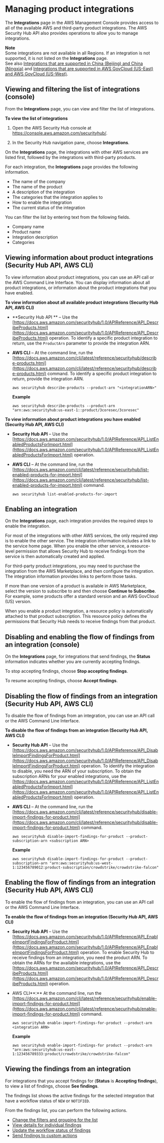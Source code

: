 # Managing product integrations<a name="securityhub-integrations-managing"></a>

The **Integrations** page in the AWS Management Console provides access to all of the available AWS and third\-party product integrations\. The AWS Security Hub API also provides operations to allow you to manage integrations\.

**Note**  
Some integrations are not available in all Regions\. If an integration is not supported, it is not listed on the **Integrations** page\.  
See also [Integrations that are supported in China \(Beijing\) and China \(Ningxia\)](securityhub-regions.md#securityhub-regions-integration-support-china) and [Integrations that are supported in AWS GovCloud \(US\-East\) and AWS GovCloud \(US\-West\)](securityhub-regions.md#securityhub-regions-integration-support-govcloud)\.

## Viewing and filtering the list of integrations \(console\)<a name="securityhub-integrations-view-filter"></a>

From the **Integrations** page, you can view and filter the list of integrations\.

**To view the list of integrations**

1. Open the AWS Security Hub console at [https://console\.aws\.amazon\.com/securityhub/](https://console.aws.amazon.com/securityhub/)\.

1. In the Security Hub navigation pane, choose **Integrations**\.

On the **Integrations** page, the integrations with other AWS services are listed first, followed by the integrations with third\-party products\.

For each integration, the **Integrations** page provides the following information\.
+ The name of the company
+ The name of the product
+ A description of the integration
+ The categories that the integration applies to
+ How to enable the integration
+ The current status of the integration

You can filter the list by entering text from the following fields\.
+ Company name
+ Product name
+ Integration description
+ Categories

## Viewing information about product integrations \(Security Hub API, AWS CLI\)<a name="securityhub-integrations-view-api"></a>

To view information about product integrations, you can use an API call or the AWS Command Line Interface\. You can display information about all product integrations, or information about the product integrations that you have enabled\.

**To view information about all available product integrations \(Security Hub API, AWS CLI\)**
+ **Security Hub API ** – Use the [https://docs.aws.amazon.com/securityhub/1.0/APIReference/API_DescribeProducts.html](https://docs.aws.amazon.com/securityhub/1.0/APIReference/API_DescribeProducts.html) operation\. To identify a specific product integration to return, use the `ProductArn` parameter to provide the integration ARN\.
+ **AWS CLI** – At the command line, run the [https://docs.aws.amazon.com/cli/latest/reference/securityhub/describe-products.html](https://docs.aws.amazon.com/cli/latest/reference/securityhub/describe-products.html) command\. To identify a specific product integration to return, provide the integration ARN\.

  ```
  aws securityhub describe-products --product-arn "<integrationARN>"
  ```

  **Example**

  ```
  aws securityhub describe-products --product-arn "arn:aws:securityhub:us-east-1::product/3coresec/3coresec"
  ```

**To view information about product integrations you have enabled \(Security Hub API, AWS CLI\)**
+ **Security Hub API** – Use the [https://docs.aws.amazon.com/securityhub/1.0/APIReference/API_ListEnabledProductsForImport.html](https://docs.aws.amazon.com/securityhub/1.0/APIReference/API_ListEnabledProductsForImport.html) operation\.
+ **AWS CLI** – At the command line, run the [https://docs.aws.amazon.com/cli/latest/reference/securityhub/list-enabled-products-for-import.html](https://docs.aws.amazon.com/cli/latest/reference/securityhub/list-enabled-products-for-import.html) command\.

  ```
  aws securityhub list-enabled-products-for-import
  ```

## Enabling an integration<a name="securityhub-integration-enable"></a>

On the **Integrations** page, each integration provides the required steps to enable the integration\.

For most of the integrations with other AWS services, the only required step is to enable the other service\. The integration information includes a link to the service home page\. When you enable the other service, a resource\-level permission that allows Security Hub to receive findings from the service is then automatically created and applied\.

For third\-party product integrations, you may need to purchase the integration from the AWS Marketplace, and then configure the integration\. The integration information provides links to perform those tasks\.

If more than one version of a product is available in AWS Marketplace, select the version to subscribe to and then choose **Continue to Subscribe**\. For example, some products offer a standard version and an AWS GovCloud \(US\) version\.

When you enable a product integration, a resource policy is automatically attached to that product subscription\. This resource policy defines the permissions that Security Hub needs to receive findings from that product\.

## Disabling and enabling the flow of findings from an integration \(console\)<a name="securityhub-integration-findings-flow-console"></a>

On the **Integrations** page, for integrations that send findings, the **Status** information indicates whether you are currently accepting findings\.

To stop accepting findings, choose **Stop accepting findings**\.

To resume accepting findings, choose **Accept findings**\.

## Disabling the flow of findings from an integration \(Security Hub API, AWS CLI\)<a name="securityhub-integration-findings-flow-disable-api"></a>

To disable the flow of findings from an integration, you can use an API call or the AWS Command Line Interface\.

**To disable the flow of findings from an integration \(Security Hub API, AWS CLI\)**
+ **Security Hub API** – Use the [https://docs.aws.amazon.com/securityhub/1.0/APIReference/API_DisableImportFindingsForProduct.html](https://docs.aws.amazon.com/securityhub/1.0/APIReference/API_DisableImportFindingsForProduct.html) operation\. To identify the integration to disable, you need the ARN of your subscription\. To obtain the subscription ARNs for your enabled integrations, use the [https://docs.aws.amazon.com/securityhub/1.0/APIReference/API_ListEnabledProductsForImport.html](https://docs.aws.amazon.com/securityhub/1.0/APIReference/API_ListEnabledProductsForImport.html) operation\.
+ **AWS CLI** – At the command line, run the [https://docs.aws.amazon.com/cli/latest/reference/securityhub/disable-import-findings-for-product.html](https://docs.aws.amazon.com/cli/latest/reference/securityhub/disable-import-findings-for-product.html) command\.

  ```
  aws securityhub disable-import-findings-for-product --product-subscription-arn <subscription ARN>
  ```

  **Example**

  ```
  aws securityhub disable-import-findings-for-product --product-subscription-arn "arn:aws:securityhub:us-west-1:123456789012:product-subscription/crowdstrike/crowdstrike-falcon"
  ```

## Enabling the flow of findings from an integration \(Security Hub API, AWS CLI\)<a name="securityhub-integration-findings-flow-enable-api"></a>

To enable the flow of findings from an integration, you can use an API call or the AWS Command Line Interface\.

**To enable the flow of findings from an integration \(Security Hub API, AWS CLI\)**
+ **Security Hub API** – Use the [https://docs.aws.amazon.com/securityhub/1.0/APIReference/API_EnableImportFindingsForProduct.html](https://docs.aws.amazon.com/securityhub/1.0/APIReference/API_EnableImportFindingsForProduct.html) operation\. To enable Security Hub to receive findings from an integration, you need the product ARN\. To obtain the ARNs for the available integrations, use the [https://docs.aws.amazon.com/securityhub/1.0/APIReference/API_DescribeProducts.html](https://docs.aws.amazon.com/securityhub/1.0/APIReference/API_DescribeProducts.html) operation\.
+ AWS CLI**:** At the command line, run the [https://docs.aws.amazon.com/cli/latest/reference/securityhub/enable-import-findings-for-product.html](https://docs.aws.amazon.com/cli/latest/reference/securityhub/enable-import-findings-for-product.html) command\.

  ```
  aws securityhub enable-import-findings-for-product --product-arn <integration ARN>
  ```

  **Example**

  ```
  aws securityhub enable-import-findings-for product --product-arn "arn:aws:securityhub:us-east-1:123456789333:product/crowdstrike/crowdstrike-falcon"
  ```

## Viewing the findings from an integration<a name="securityhub-integration-view-findings"></a>

For integrations that you accept findings for \(**Status** is **Accepting findings**\), to view a list of findings, choose **See findings**\.

The findings list shows the active findings for the selected integration that have a workflow status of `NEW` or `NOTIFIED`\.

From the findings list, you can perform the following actions\.
+ [Change the filters and grouping for the list](findings-filtering-grouping.md)
+ [View details for individual findings](finding-view-details.md)
+ [Update the workflow status of findings](finding-workflow-status.md)
+ [Send findings to custom actions](finding-send-to-custom-action.md)